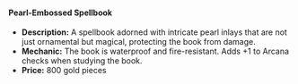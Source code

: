 #### Pearl-Embossed Spellbook
- **Description:** A spellbook adorned with intricate pearl inlays that are not just ornamental but magical, protecting the book from damage.
- **Mechanic:** The book is waterproof and fire-resistant. Adds +1 to Arcana checks when studying the book.
- **Price:** 800 gold pieces